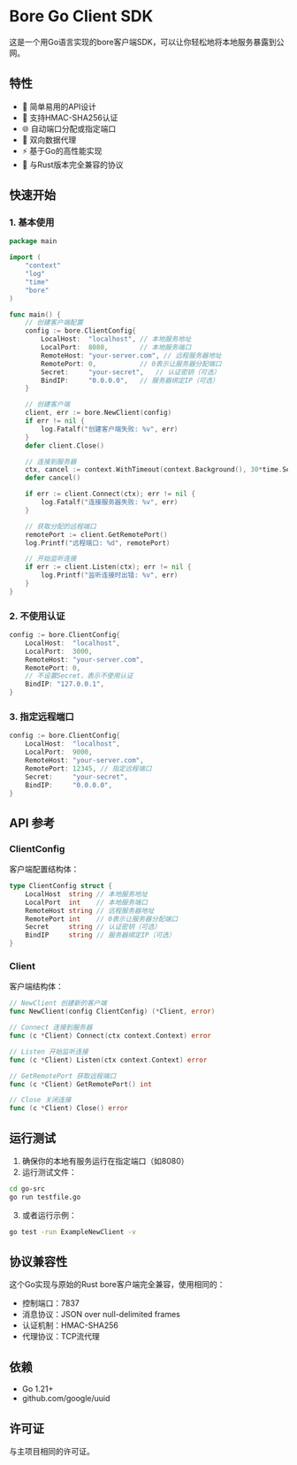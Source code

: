 # Bore Go Client SDK

这是一个用Go语言实现的bore客户端SDK，可以让你轻松地将本地服务暴露到公网。

## 特性

- 🚀 简单易用的API设计
- 🔐 支持HMAC-SHA256认证
- 🌐 自动端口分配或指定端口
- 📡 双向数据代理
- ⚡ 基于Go的高性能实现
- 🔄 与Rust版本完全兼容的协议

## 快速开始

### 1. 基本使用

```go
package main

import (
    "context"
    "log"
    "time"
    "bore"
)

func main() {
    // 创建客户端配置
    config := bore.ClientConfig{
        LocalHost:  "localhost", // 本地服务地址
        LocalPort:  8080,        // 本地服务端口
        RemoteHost: "your-server.com", // 远程服务器地址
        RemotePort: 0,           // 0表示让服务器分配端口
        Secret:     "your-secret",   // 认证密钥（可选）
        BindIP:     "0.0.0.0",   // 服务器绑定IP（可选）
    }

    // 创建客户端
    client, err := bore.NewClient(config)
    if err != nil {
        log.Fatalf("创建客户端失败: %v", err)
    }
    defer client.Close()

    // 连接到服务器
    ctx, cancel := context.WithTimeout(context.Background(), 30*time.Second)
    defer cancel()

    if err := client.Connect(ctx); err != nil {
        log.Fatalf("连接服务器失败: %v", err)
    }

    // 获取分配的远程端口
    remotePort := client.GetRemotePort()
    log.Printf("远程端口: %d", remotePort)

    // 开始监听连接
    if err := client.Listen(ctx); err != nil {
        log.Printf("监听连接时出错: %v", err)
    }
}
```

### 2. 不使用认证

```go
config := bore.ClientConfig{
    LocalHost:  "localhost",
    LocalPort:  3000,
    RemoteHost: "your-server.com",
    RemotePort: 0,
    // 不设置Secret，表示不使用认证
    BindIP: "127.0.0.1",
}
```

### 3. 指定远程端口

```go
config := bore.ClientConfig{
    LocalHost:  "localhost",
    LocalPort:  9000,
    RemoteHost: "your-server.com",
    RemotePort: 12345, // 指定远程端口
    Secret:     "your-secret",
    BindIP:     "0.0.0.0",
}
```

## API 参考

### ClientConfig

客户端配置结构体：

```go
type ClientConfig struct {
    LocalHost  string // 本地服务地址
    LocalPort  int    // 本地服务端口
    RemoteHost string // 远程服务器地址
    RemotePort int    // 0表示让服务器分配端口
    Secret     string // 认证密钥（可选）
    BindIP     string // 服务器绑定IP（可选）
}
```

### Client

客户端结构体：

```go
// NewClient 创建新的客户端
func NewClient(config ClientConfig) (*Client, error)

// Connect 连接到服务器
func (c *Client) Connect(ctx context.Context) error

// Listen 开始监听连接
func (c *Client) Listen(ctx context.Context) error

// GetRemotePort 获取远程端口
func (c *Client) GetRemotePort() int

// Close 关闭连接
func (c *Client) Close() error
```

## 运行测试

1. 确保你的本地有服务运行在指定端口（如8080）
2. 运行测试文件：

```bash
cd go-src
go run testfile.go
```

3. 或者运行示例：

```bash
go test -run ExampleNewClient -v
```

## 协议兼容性

这个Go实现与原始的Rust bore客户端完全兼容，使用相同的：

- 控制端口：7837
- 消息协议：JSON over null-delimited frames
- 认证机制：HMAC-SHA256
- 代理协议：TCP流代理

## 依赖

- Go 1.21+
- github.com/google/uuid

## 许可证

与主项目相同的许可证。
